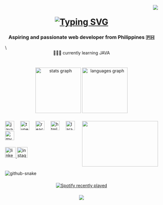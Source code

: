 <img align="right" src ='"https://visitor-badge.laobi.icu/badge?page_id=jamlmao.visitor-badge&left_color=%2914281D&right_color=%29355834"'/>

<h1 align="center" >
 <a href="https://git.io/typing-svg">
   <img align="center" src="https://readme-typing-svg.demolab.com?font=Roboto+Condensed&size=35&center=true&v-Center=true&pause=1000&color=4E9C71&width=500&height=70&lines=%F0%9F%91%8B+hello world!;Jam+is+here+%F0%9F%98%84" alt="Typing SVG" />
 </a>
</h1>

<h3 align = "center"> Aspiring and passionate web developer from Philippines 🇵🇭 </h3>\


<div align = "center">
       👩🏻‍💻 currently learning JAVA 
</div>
<br/>

###

<div align="center">
  <img src="https://github-readme-stats.vercel.app/api?username=jamlmao&hide_title=false&hide_rank=false&show_icons=true&include_all_commits=true&count_private=true&disable_animations=false&theme=dracula&locale=en&hide_border=false" height="150" alt="stats graph"  />
  <img src="https://github-readme-stats.vercel.app/api/top-langs?username=jamlmao&locale=en&hide_title=false&layout=compact&card_width=320&langs_count=5&theme=dracula&hide_border=false" height="150" alt="languages graph"  />
</div>

###

<img align="right" width="250" height="150" src="https://media.giphy.com/media/JqmupuTVZYaQX5s094/giphy.gif?cid=790b7611wmn1izzpkn8dqbsqhrxkd7bqysxnsw8e1izm7mpf&ep=v1_gifs_search&rid=giphy.gif&ct=g"  />

###

<div align="left">
  <img src="https://cdn.jsdelivr.net/gh/devicons/devicon/icons/javascript/javascript-original.svg" height="30" alt="javascript logo"  />
  <img width="12" />
  <img src="https://cdn.jsdelivr.net/gh/devicons/devicon/icons/typescript/typescript-original.svg" height="30" alt="typescript logo"  />
  <img width="12" />
  <img src="https://cdn.jsdelivr.net/gh/devicons/devicon/icons/react/react-original.svg" height="30" alt="react logo"  />
  <img width="12" />
  <img src="https://cdn.jsdelivr.net/gh/devicons/devicon/icons/html5/html5-original.svg" height="30" alt="html5 logo"  />
  <img width="12" />
  <img src="https://cdn.jsdelivr.net/gh/devicons/devicon/icons/laravel/laravel-original.svg" height="30" alt="laravel logo"  />
  <img width="12" />
  <img src="https://cdn.jsdelivr.net/gh/devicons/devicon/icons/mysql/mysql-original.svg" height="30" alt="mysql logo"  />
</div>

###

<div align="left">
  <a href="https://www.linkedin.com/in/john-rome-agustin-05505b2a3/" target="_blank">
    <img src="https://img.shields.io/static/v1?message=LinkedIn&logo=linkedin&label=&color=0077B5&logoColor=white&labelColor=&style=for-the-badge" height="35" alt="linkedin logo"  />
  </a>
  <a href="https://www.instagram.com/jamlmao_/" target="_blank">
    <img src="https://img.shields.io/static/v1?message=Instagram&logo=instagram&label=&color=E4405F&logoColor=white&labelColor=&style=for-the-badge" height="35" alt="instagram logo"  />
  </a>
</div>

###

<br clear="both">

<picture>
  <source media="(prefers-color-scheme: dark)" srcset="https://raw.githubusercontent.com/tobiasmeyhoefer/tobiasmeyhoefer/output/github-snake-dark.svg" />
  <source media="(prefers-color-scheme: light)" srcset="https://raw.githubusercontent.com/tobiasmeyhoefer/tobiasmeyhoefer/output/github-snake.svg" />
  <img alt="github-snake" src="https://raw.githubusercontent.com/tobiasmeyhoefer/tobiasmeyhoefer/output/github-snake.svg" />
</picture>

###

<div align="center">
  <a href="https://open.spotify.com/user/r6phnqclx6o0esk4tj5daslyl">
   <img src="https://spotify-recently-played-readme.vercel.app/api?user=r6phnqclx6o0esk4tj5daslyl&count=5" alt="Spotify recently played" />
  </a>
</div>

###

<div align="center">
  <img src="https://profile-counter.glitch.me/jamlmao/count.svg?"  />
</div>

###
